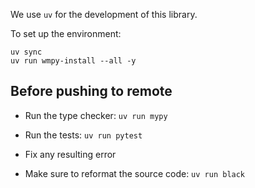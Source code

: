 

We use `uv` for the development of this library.

To set up the environment:

```
uv sync
uv run wmpy-install --all -y
```


Before pushing to remote
------------------------

- Run the type checker: `uv run mypy`

- Run the tests: `uv run pytest`

- Fix any resulting error

- Make sure to reformat the source code: `uv run black`